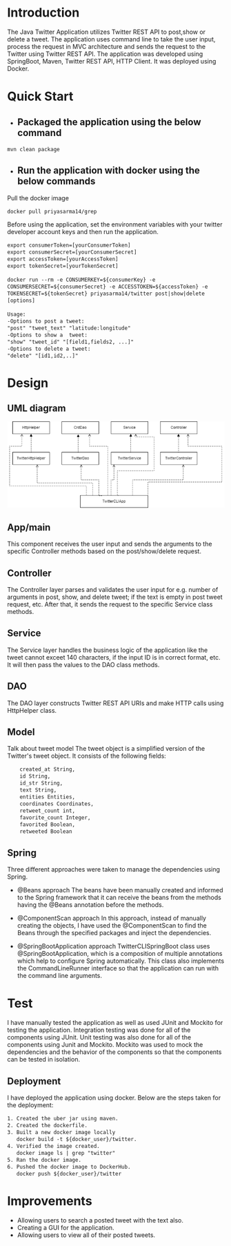 # Introduction

The Java Twitter Application utilizes Twitter REST API to post,show or delete a tweet. The application uses command line to take the user input, process the request in MVC architecture and sends the request to the Twitter using Twitter REST API. The application was developed using SpringBoot, Maven, Twitter REST API, HTTP Client. It was deployed using Docker.

# Quick Start
- ## Packaged the application using the below command
```
mvn clean package
```
- ## Run the application with docker using the below commands

Pull the docker image
```
docker pull priyasarma14/grep
```
 Before using the application, set the environment variables with your twitter developer account keys and then run the application.
```
export consumerToken=[yourConsumerToken]
export consumerSecret=[yourConsumerSecret]
export accessToken=[yourAccessToken]
export tokenSecret=[yourTokenSecret]

docker run --rm -e CONSUMERKEY=${consumerKey} -e CONSUMERSECRET=${consumerSecret} -e ACCESSTOKEN=${accessToken} -e TOKENSECRET=${tokenSecret} priyasarma14/twitter post|show|delete [options]

Usage:
-Options to post a tweet:
"post" "tweet_text" "latitude:longitude"
-Options to show a  tweet:
"show" "tweet_id" "[field1,fields2, ...]"
-Options to delete a tweet:
"delete" "[id1,id2,..]" 
```


# Design
## UML diagram
![Twitter project UML diagram](./assets/Twitter_UMLdiagram.png)
## App/main
This component receives the user input and sends the arguments to the specific Controller methods based on the post/show/delete request. 
## Controller 
The Controller layer parses and validates the user input for e.g. number of arguments in post, show, and delete tweet; if the text is empty in post tweet request, etc. After that, it sends the request to the specific Service class methods.
## Service 
The Service layer handles the business logic of the application like the tweet cannot exceet 140 characters, if the input ID is in correct format, etc. It will then pass the values to the DAO class methods.
## DAO 
The DAO layer constructs Twitter REST API URIs and make HTTP calls using HttpHelper class.
## Model
Talk about tweet model
The tweet object is a simplified version of the Twitter's tweet object. It consists of the following fields:
```
    created_at String,
    id String,
    id_str String,
    text String,
    entities Entities,
    coordinates Coordinates,
    retweet_count int,
    favorite_count Integer,
    favorited Boolean,
    retweeted Boolean
```
## Spring
Three different approaches were taken to manage the dependencies using Spring. 
- @Beans approach
The beans have been manually created and informed to the Spring framework that it can receive the beans from the methods having the @Beans annotation before the methods.

- @ComponentScan approach
In this approach, instead of manually creating the objects, I have used the @ComponentScan to find the Beans through the specified packages and inject the dependencies.

- @SpringBootApplication approach
 TwitterCLISpringBoot class uses @SpringBootApplication, which is a composition of multiple annotations which help to configure Spring automatically. This class also implements the CommandLineRunner interface so that the application can run with the command line arguments.

# Test
I have manually tested the application as well as used JUnit and Mockito for testing the application. Integration testing was done for all of the components using JUnit. Unit testing was also done for all of the components using Junit and Mockito. Mockito was used to mock the dependencies and the behavior of the components so that the components can be tested in isolation.

## Deployment
I have deployed the application using docker. Below are the steps taken for the deployment:
```
1. Created the uber jar using maven. 
2. Created the dockerfile.
3. Built a new docker image locally
   docker build -t ${docker_user}/twitter.
4. Verified the image created.
   docker image ls | grep "twitter"
5. Ran the docker image.
6. Pushed the docker image to DockerHub.
   docker push ${docker_user}/twitter
```

# Improvements
- Allowing users to search a posted tweet with the text also.
- Creating a GUI for the application.
- Allowing users to view all of their posted tweets.
